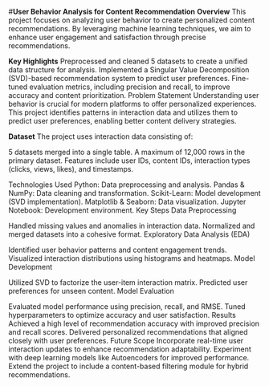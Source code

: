 #****User Behavior Analysis for Content Recommendation****
**Overview**
This project focuses on analyzing user behavior to create personalized content recommendations. By leveraging machine learning techniques, we aim to enhance user engagement and satisfaction through precise recommendations.

**Key Highlights**
Preprocessed and cleaned 5 datasets to create a unified data structure for analysis.
Implemented a Singular Value Decomposition (SVD)-based recommendation system to predict user preferences.
Fine-tuned evaluation metrics, including precision and recall, to improve accuracy and content prioritization.
Problem Statement
Understanding user behavior is crucial for modern platforms to offer personalized experiences. This project identifies patterns in interaction data and utilizes them to predict user preferences, enabling better content delivery strategies.

**Dataset**
The project uses interaction data consisting of:

5 datasets merged into a single table.
A maximum of 12,000 rows in the primary dataset.
Features include user IDs, content IDs, interaction types (clicks, views, likes), and timestamps.

Technologies Used
Python: Data preprocessing and analysis.
Pandas & NumPy: Data cleaning and transformation.
Scikit-Learn: Model development (SVD implementation).
Matplotlib & Seaborn: Data visualization.
Jupyter Notebook: Development environment.
Key Steps
Data Preprocessing

Handled missing values and anomalies in interaction data.
Normalized and merged datasets into a cohesive format.
Exploratory Data Analysis (EDA)

Identified user behavior patterns and content engagement trends.
Visualized interaction distributions using histograms and heatmaps.
Model Development

Utilized SVD to factorize the user-item interaction matrix.
Predicted user preferences for unseen content.
Model Evaluation

Evaluated model performance using precision, recall, and RMSE.
Tuned hyperparameters to optimize accuracy and user satisfaction.
Results
Achieved a high level of recommendation accuracy with improved precision and recall scores.
Delivered personalized recommendations that aligned closely with user preferences.
Future Scope
Incorporate real-time user interaction updates to enhance recommendation adaptability.
Experiment with deep learning models like Autoencoders for improved performance.
Extend the project to include a content-based filtering module for hybrid recommendations.
